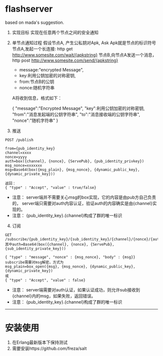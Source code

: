 flashserver
===========

based on mada's suggestion.


1. 实现目标
   实现在任意两个节点之间的安全通知

2. 单节点通知过程
   假设节点A, 产生公私钥对Apk, Ask
   Apk就是节点的标识符号
   节点A,发起一个长连接: http get http://www.somesite.com/wait/{apkstring}
   节点B,向节点A发送一个消息， http post http://www.somesite.com/send/{apkstring}

   * message:"encrypted Message",
   * key:利用公钥加密的对称密钥,
   * from:节点B的公钥
   * nonce:随机字符串

   A将收到信息，格式如下：

    {
        "message":"Encrypted Message",
        "key":利用公钥加密的对称密钥,
        "from":"消息发起端的公钥字符串",
        "to":"消息接收端的公钥字符串",
        "nonce":"随机字符串"
    }

3. 推送

```
POST /publish

from={pub_identity_key}
channel=xxxx
nonce=yyyy
auth=box({channel}, {nonce}, {ServePub}, {pub_identity_privkey})
msg_nonce=xxxxxxx
msg=Base64(box({msg_plain}, {msg_nonce}, {dynamic_public_key}, {dynamic_private_key}))

返回：
{ "type" : "Accept", "value" : true/false}
```

* 注意： server端并不需要关心msg的box实现，它的内容是由pub方自己负责的， server端只需要对auth内容认证，验证auth的内容确实是由{channel}实现的。
* 注意： {pub_identity_key}.{channel}构成了群的唯一标识

4. 订阅

```
GET /subscribe/{pub_identity_key}/{sub_identity_key}/{channel}/{nonce}/{auth}
其中auth=Base64(box({channel}, {nonce}, {ServePub}, {sub_identity_private_key}))

{ "type" : "message", "nonce" : {msg_nonce}, "body" : {msg}}
subscribe需要对msg解密，方式为
msg_plain=box_open({msg}, {msg_nonce}, {dynamic_public_key}, {dynamic_private_key})
或
{ "type" : "Accept", "value" : false}

```

* 注意： server端需要对auth认证，如果认证成功，则允许sub接收到{channel}内的msg，如果失败，返回错误。
* 注意： {pub_identity_key}.{channel}构成了群的唯一标识

-------------------------------------------------------------------------

安装使用
========
1. 在Erlang最新版本下保持测试
2. 需要安装https://github.com/freza/salt

